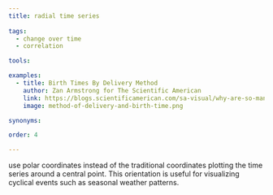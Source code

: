 ```yaml
---
title: radial time series
  
tags:
  - change over time
  - correlation

tools:

examples:
  - title: Birth Times By Delivery Method
    author: Zan Armstrong for The Scientific American
    link: https://blogs.scientificamerican.com/sa-visual/why-are-so-many-babies-born-around-8-00-a-m/
    image: method-of-delivery-and-birth-time.png

synonyms:

order: 4

---
```


use polar coordinates instead of the traditional coordinates plotting the time series around a central point. This orientation is useful for visualizing cyclical events such as seasonal weather patterns.

<!--more-->
